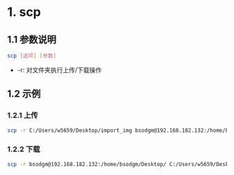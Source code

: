 # 1. scp

## 1.1 参数说明

```bash
scp [选项] [参数]
```

* -r: 对文件夹执行上传/下载操作

## 1.2 示例

### 1.2.1 上传

```bash
scp -r C:/Users/w5659/Desktop/import_img bsodgm@192.168.182.132:/home/bsodgm/Desktop/ 
```

### 1.2.2 下载

```bash
scp -r bsodgm@192.168.182.132:/home/bsodgm/Desktop/ C:/Users/w5659/Desktop/import_img
```

